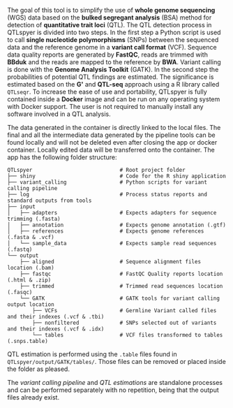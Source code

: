 The goal of this tool is to simplify the use of **whole genome sequencing** (WGS) data based on the **bulked segregant analysis** (BSA) method for detection of **quantitative trait loci** (QTL).
The QTL detection process in QTLspyer is divided into two steps. In the first step a Python script is used to call **single nucleotide polymorphisms** (SNPs) between the sequenced data and the reference genome in a **variant call format** (VCF). Sequence data quality reports are generated by **FastQC**, reads are trimmed with **BBduk** and the reads are mapped to the reference by **BWA**. Variant calling is done with the **Genome Analysis Toolkit** (GATK). In the second step the probabilities of potential QTL findings are estimated. The significance is estimated based on the **G'** and **QTL-seq** approach using a R library called `QTLseqr`.
To increase the ease of use and portability, QTLspyer is fully contained inside a **Docker** image and can be run on any operating system with Docker support. The user is not required to manually install any software involved in a QTL analysis.

The data generated in the container is directly linked to the local files. The final and all the intermediate data generated by the pipeline tools can be found locally and will not be deleted even after closing the app or docker container. Locally edited data will be transferred onto the container. The app has the following folder structure:


    QTLspyer                            # Root project folder                   
    ├── shiny                           # Code for the R shiny application
    ├── variant_calling                 # Python scripts for variant calling pipeline
    ├── log                             # Process status reports and standard outputs from tools
    ├── input
    │   ├── adapters                    # Expects adapters for sequence trimming (.fasta)
    │   ├── annotation                  # Expects genome annotation (.gtf)
    │   ├── references                  # Expects genome references (.fasta & .vcf)
    │   └── sample_data                 # Expects sample read sequences (.fastq)
    └── output
        ├── aligned                     # Sequence alignment files location (.bam)
        ├── fastqc                      # FastQC Quality reports location (.html & .zip)
        ├── trimmed                     # Trimmed read sequences location (.fasqc)
        └── GATK                        # GATK tools for variant calling output location
            ├── VCFs                    # Germline Variant called files and their indexes (.vcf & .tbi)
            ├── nonfiltered             # SNPs selected out of variants and their indexes (.vcf & .idx)
            └── tables                  # VCF files transformed to tables (.snps.table)


QTL estimation is performed using the `.table` files found in `QTLspyer/output/GATK/tables/`. Those files can be removed or placed inside the folder as pleased.  

The _variant calling pipeline_ and _QTL estimations_ are standalone processes and can be performed separately with no repetition, being that the output files already exist.
